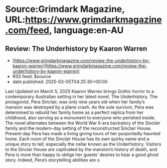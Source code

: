 # Source:Grimdark Magazine, URL:https://www.grimdarkmagazine.com/feed, language:en-AU

## Review: The Underhistory by Kaaron Warren
 - [https://www.grimdarkmagazine.com/review-the-underhistory-by-kaaron-warren](https://www.grimdarkmagazine.com/review-the-underhistory-by-kaaron-warren)
 - RSS feed: $source
 - date published: 2025-03-05T04:25:30+00:00

<p>Last Updated on March 5, 2025 Kaaron Warren brings Gothic horror to a contemporary Australian setting in her latest novel, The Underhistory. The protagonist, Pera Sinclair, was only nine years old when her family’s mansion was destroyed by a plane crash. As the sole survivor, Pera was determined to rebuild her family home as a perfect replica from her childhood, also serving as a monument to everyone who perished inside. The novel alternates between the World War II-era backstory of the Sinclair family and the modern-day setting of the reconstructed Sinclair House. Present-day Pera has made a living giving tours of her purportedly haunted home. Each room of the Sinclair House has its own quirky name and a unique story to tell, especially the cellar known as the Underhistory. Visitors to the Sinclar House are captivated by the mansion’s history of death, and Pera is more than happy to oblige her guests’ desires to hear a good ghost story. Indeed, Pera’s storytelling abilities are o

